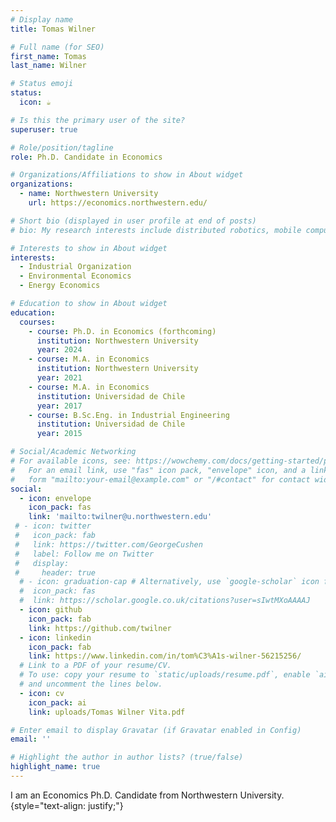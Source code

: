 ```yaml
---
# Display name
title: Tomas Wilner

# Full name (for SEO)
first_name: Tomas
last_name: Wilner

# Status emoji
status:
  icon: ☕️

# Is this the primary user of the site?
superuser: true

# Role/position/tagline
role: Ph.D. Candidate in Economics

# Organizations/Affiliations to show in About widget
organizations:
  - name: Northwestern University
    url: https://economics.northwestern.edu/

# Short bio (displayed in user profile at end of posts)
# bio: My research interests include distributed robotics, mobile computing and programmable matter.

# Interests to show in About widget
interests:
  - Industrial Organization
  - Environmental Economics
  - Energy Economics

# Education to show in About widget
education:
  courses:
    - course: Ph.D. in Economics (forthcoming)
      institution: Northwestern University
      year: 2024
    - course: M.A. in Economics
      institution: Northwestern University
      year: 2021
    - course: M.A. in Economics
      institution: Universidad de Chile
      year: 2017
    - course: B.Sc.Eng. in Industrial Engineering
      institution: Universidad de Chile
      year: 2015

# Social/Academic Networking
# For available icons, see: https://wowchemy.com/docs/getting-started/page-builder/#icons
#   For an email link, use "fas" icon pack, "envelope" icon, and a link in the
#   form "mailto:your-email@example.com" or "/#contact" for contact widget.
social:
  - icon: envelope
    icon_pack: fas
    link: 'mailto:twilner@u.northwestern.edu'
 # - icon: twitter
 #   icon_pack: fab
 #   link: https://twitter.com/GeorgeCushen
 #   label: Follow me on Twitter
 #   display:
 #     header: true
  # - icon: graduation-cap # Alternatively, use `google-scholar` icon from `ai` icon pack
  #  icon_pack: fas
  #  link: https://scholar.google.co.uk/citations?user=sIwtMXoAAAAJ
  - icon: github
    icon_pack: fab
    link: https://github.com/twilner
  - icon: linkedin
    icon_pack: fab
    link: https://www.linkedin.com/in/tom%C3%A1s-wilner-56215256/
  # Link to a PDF of your resume/CV.
  # To use: copy your resume to `static/uploads/resume.pdf`, enable `ai` icons in `params.yaml`,
  # and uncomment the lines below.
  - icon: cv
    icon_pack: ai
    link: uploads/Tomas Wilner Vita.pdf

# Enter email to display Gravatar (if Gravatar enabled in Config)
email: ''

# Highlight the author in author lists? (true/false)
highlight_name: true
---
```


I am an Economics Ph.D. Candidate from Northwestern University. 
{style="text-align: justify;"}
